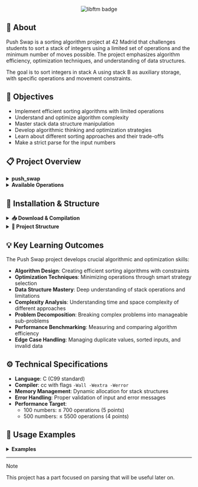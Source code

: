 
<p align="center">
  <img src="https://github.com/ayogun/42-project-badges/raw/main/badges/push_swape.png" alt="libftm badge">
</p>

## 📖 About

Push Swap is a sorting algorithm project at 42 Madrid that challenges students to sort a stack of integers using a limited set of operations and the minimum number of moves possible. The project emphasizes algorithm efficiency, optimization techniques, and understanding of data structures.

The goal is to sort integers in stack A using stack B as auxiliary storage, with specific operations and movement constraints.

## 🎯 Objectives

- Implement efficient sorting algorithms with limited operations
- Understand and optimize algorithm complexity
- Master stack data structure manipulation
- Develop algorithmic thinking and optimization strategies
- Learn about different sorting approaches and their trade-offs
- Make a strict parse for the input numbers

## 📋 Project Overview

<details>
<summary><strong>push_swap</strong></summary>

### Concepts

**Description:** Main program that outputs the optimal sequence of operations to sort the given integers  
**Input:** List of integers as command line arguments  
**Output:** Sequence of operations (one per line) to sort stack A  
**Objective:** Minimize the number of operations required

<br>

```c
./push_swap [list of integers]
```

</details>

<details>
<summary><strong>Available Operations</strong></summary>

---

### 1. **Swap elements (Swap)**.
- `sa`: Swaps the first and second element of the **A** stack.  
  Note_: Does nothing if the stack **A** is empty or has only one element.

- `sb`: Swaps the first and second element of stack **B**.  
  Note_: Does nothing if stack **B** is empty or has only one element.

- `ss`: Performs `sa` and `sb` operations at the same time.  
  _Note_: Does nothing on stacks that do not meet the conditions of `sa` or `sb`.

---

### 2. **Movements between stacks (Push)**.
- `pa`: Moves the first element of stack **B** to stack **A**.  
  Note_: Does nothing if stack **B** is empty.

- `pb`: Moves the first element of stack **A** to stack **B**.  
  _Note_: Does nothing if stack **A** is empty.

---

### 3. **Rotate up (Rotate)**.
- `ra`: Moves the first element of stack **A** to the end of the stack.  
  Note_: Does nothing if the stack **A** is empty or has only one element.

- `rb`: Moves the first element of stack **B** to the end of the stack.  
  Note_: Does nothing if stack **B** is empty or has only one element.

- `rr`: Performs `ra` and `rb` operations at the same time.  
  _Note_: Does nothing on stacks that do not meet the conditions of `ra` or `rb`.

---

### 4. **Reverse Rotate**: Moves the last element of the stack **A** to the top of the stack.
- `rra`: Moves the last element of the **A** stack to the top of the stack.  
  Note_: Does nothing if the stack **A** is empty or has only one element.

- `rrb`: Moves the last element of stack **B** to the top of the stack.  
  Note_: Does nothing if stack **B** is empty or has only one element.

- `rrr`: Performs `rra` and `rrb` operations at the same time.  
  Note_: Does nothing on stacks that do not meet the conditions of `rra` or `rrb`.

---

</details>

## 🚀 Installation & Structure

<details>
<summary><strong>📥 Download & Compilation</strong></summary>
    
<br>

```bash
# Clone the repository
git clone https://github.com/ravazque/push_swap.git
cd push_swap

# Compile the program
make

# Clean object files
make clean

# Clean everything
make fclean

# Recompile everything
make re
```

<br>

</details>

<details>
<summary><strong>📁 Project Structure</strong></summary>

<br>

```
push_swap/
├──┬ include/
│  └── push_swap.h                 # Header file with prototypes and structures
├──┬ src/
│  ├─┬─ moves/
│  │ └── *.c                       # All element movement functions
│  ├─┬─ ps_utils/
│  │ ├── ft_assing_index.c         # -
│  │ ├── ft_atoi.c                 # -
│  │ ├── ft_check_ordered.c        # -
│  │ ├── lists.c                   # -
│  │ └── nodes.c                   # -
│  ├─┬─ sorters/
│  │ ├── ft_simple_sort.c          # -
│  │ ├── ksort.c                   # -
│  │ └── mini_ksort.c              # - 
│  └── push_swap.c                 # Main program entry point
├── Makefile                       # Compilation rules
└── README.md                      # Project documentation
```

<br>

</details>

## 💡 Key Learning Outcomes

The Push Swap project develops crucial algorithmic and optimization skills:

- **Algorithm Design**: Creating efficient sorting algorithms with constraints
- **Optimization Techniques**: Minimizing operations through smart strategy selection
- **Data Structure Mastery**: Deep understanding of stack operations and limitations
- **Complexity Analysis**: Understanding time and space complexity of different approaches
- **Problem Decomposition**: Breaking complex problems into manageable sub-problems
- **Performance Benchmarking**: Measuring and comparing algorithm efficiency
- **Edge Case Handling**: Managing duplicate values, sorted inputs, and invalid data

## ⚙️ Technical Specifications

- **Language**: C (C99 standard)
- **Compiler**: cc with flags `-Wall -Wextra -Werror`
- **Memory Management**: Dynamic allocation for stack structures
- **Error Handling**: Proper validation of input and error messages
- **Performance Target**: 
  - 100 numbers: ≤ 700 operations (5 points)
  - 500 numbers: ≤ 5500 operations (4 points)

## 🚀 Usage Examples

<details>
<summary><strong>Examples</strong></summary>

<br>

```bash
# Basic usage
./push_swap 4 67 3 87 23
# Output: series of operations to sort the numbers

# Test with checker
./push_swap 4 67 3 87 23 | ./checker 4 67 3 87 23
# Output: OK (if sorting is correct)

# Performance testing
ARG="4 67 3 87 23"; ./push_swap $ARG | wc -l
# Output: number of operations used

# Generate random test
ARG=$(seq 1 100 | shuf | tr '\n' ' '); ./push_swap $ARG | wc -l
```

<br>

</details>

---

> [!NOTE]
> This project has a part focused on parsing that will be useful later on.


